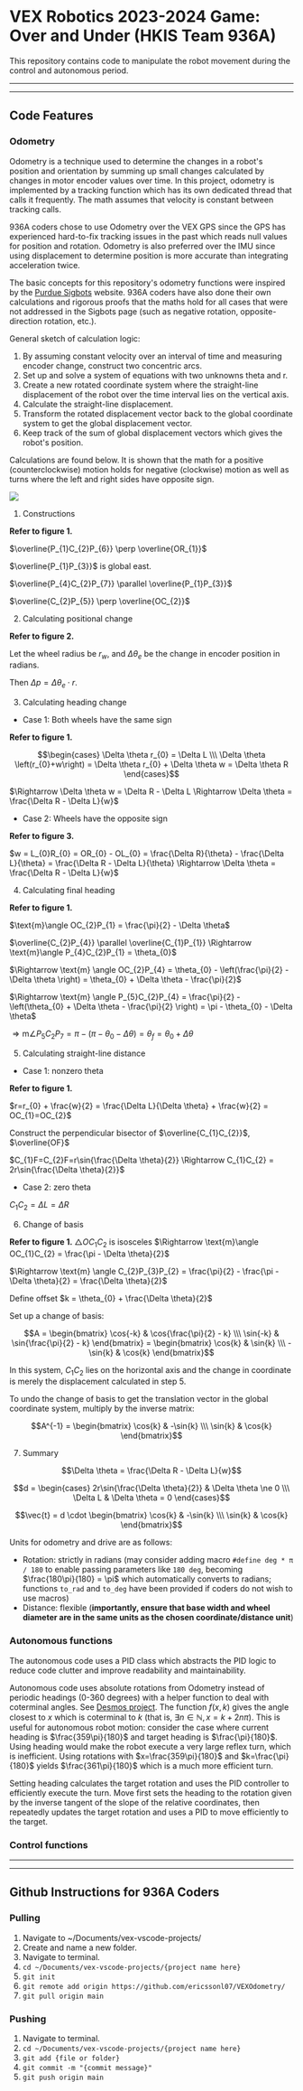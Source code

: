# VEX Robotics 2023-2024 Game: Over and Under (HKIS Team 936A)

This repository contains code to manipulate the robot movement during the control and autonomous period.

---
---

## Code Features

### Odometry

Odometry is a technique used to determine the changes in a robot's position and orientation by summing up small changes calculated by changes in motor encoder values over time. In this project, odometry is implemented by a tracking function which has its own dedicated thread that calls it frequently. The math assumes that velocity is constant between tracking calls.

936A coders chose to use Odometry over the VEX GPS since the GPS has experienced hard-to-fix tracking issues in the past which reads null values for position and rotation. Odometry is also preferred over the IMU since using displacement to determine position is more accurate than integrating acceleration twice.

The basic concepts for this repository's odometry functions were inspired by the [Purdue Sigbots](https://wiki.purduesigbots.com/software/odometry) website. 936A coders have also done their own calculations and rigorous proofs that the maths hold for all cases that were not addressed in the Sigbots page (such as negative rotation, opposite-direction rotation, etc.).

General sketch of calculation logic:
1. By assuming constant velocity over an interval of time and measuring encoder change, construct two concentric arcs. 
2. Set up and solve a system of equations with two unknowns theta and r.
3. Create a new rotated coordinate system where the straight-line displacement of the robot over the time interval lies on the vertical axis.
4. Calculate the straight-line displacement.
5. Transform the rotated displacement vector back to the global coordinate system to get the global displacement vector.
6. Keep track of the sum of global displacement vectors which gives the robot's position.

Calculations are found below.
It is shown that the math for a positive (counterclockwise) motion holds for negative (clockwise) motion as well as turns where the left and right sides have opposite sign.

![](https://drive.google.com/uc?id=1nVk1cxvRX8b6U8su8wZ31Krq2hGlJ0Y_)

1. Constructions

**Refer to figure 1.**

$\overline{P_{1}C_{2}P_{6}} \perp \overline{OR_{1}}$

$\overline{P_{1}P_{3}}$ is global east.

$\overline{P_{4}C_{2}P_{7}} \parallel \overline{P_{1}P_{3}}$

$\overline{C_{2}P_{5}} \perp \overline{OC_{2}}$

2. Calculating positional change

**Refer to figure 2.**

Let the wheel radius be $r_{w}$, and $\Delta \theta_{e}$ be the change in encoder position in radians. 

Then $\Delta p = \Delta \theta_{e} \cdot r$.

3. Calculating heading change

* Case 1: Both wheels have the same sign

**Refer to figure 1.**

$$\begin{cases} \Delta \theta r_{0} = \Delta L \\\ \Delta \theta \left(r_{0}+w\right) = \Delta \theta r_{0} + \Delta \theta w = \Delta \theta R \end{cases}$$

$\Rightarrow \Delta \theta w = \Delta R - \Delta L \Rightarrow \Delta \theta = \frac{\Delta R - \Delta L}{w}$

* Case 2: Wheels have the opposite sign

**Refer to figure 3.**

$w = L_{0}R_{0} = OR_{0} - OL_{0} = \frac{\Delta R}{\theta} - \frac{\Delta L}{\theta} = \frac{\Delta R - \Delta L}{\theta} \Rightarrow \Delta \theta = \frac{\Delta R - \Delta L}{w}$

4. Calculating final heading

**Refer to figure 1.**

$\text{m}\angle OC_{2}P_{1} = \frac{\pi}{2} - \Delta \theta$

$\overline{C_{2}P_{4}} \parallel \overline{C_{1}P_{1}} \Rightarrow \text{m}\angle P_{4}C_{2}P_{1} = \theta_{0}$

$\Rightarrow \text{m} \angle OC_{2}P_{4} = \theta_{0} - \left(\frac{\pi}{2} - \Delta \theta \right) = \theta_{0} + \Delta \theta - \frac{\pi}{2}$

$\Rightarrow \text{m} \angle P_{5}C_{2}P_{4} = \frac{\pi}{2} - \left(\theta_{0} + \Delta \theta - \frac{\pi}{2} \right) = \pi - \theta_{0} - \Delta \theta$

$\Rightarrow \text{m} \angle P_{5}C_{2}P_{7} = \pi - \left(\pi - \theta_{0} - \Delta \theta \right) = \theta_{f} = \theta_{0} + \Delta \theta$

5. Calculating straight-line distance

* Case 1: nonzero theta

**Refer to figure 1.**

$r=r_{0} + \frac{w}{2} = \frac{\Delta L}{\Delta \theta} + \frac{w}{2} = OC_{1}=OC_{2}$

Construct the perpendicular bisector of $\overline{C_{1}C_{2}}$, $\overline{OF}$

$C_{1}F=C_{2}F=r\sin{\frac{\Delta \theta}{2}} \Rightarrow C_{1}C_{2} = 2r\sin{\frac{\Delta \theta}{2}}$

* Case 2: zero theta

$C_{1}C_{2} = \Delta L = \Delta R$

6. Change of basis

**Refer to figure 1.**
$\triangle OC_{1}C_{2}$ is isosceles $\Rightarrow \text{m}\angle OC_{1}C_{2} = \frac{\pi - \Delta \theta}{2}$

$\Rightarrow \text{m} \angle C_{2}P_{3}P_{2} = \frac{\pi}{2} - \frac{\pi - \Delta \theta}{2} = \frac{\Delta \theta}{2}$

Define offset $k = \theta_{0} + \frac{\Delta \theta}{2}$

Set up a change of basis: 

$$A = \begin{bmatrix} \cos{-k} & \cos{\frac{\pi}{2} - k} \\\ \sin{-k} & \sin{\frac{\pi}{2} - k} \end{bmatrix} = \begin{bmatrix} \cos{k} & \sin{k} \\\ -\sin{k} & \cos{k} \end{bmatrix}$$

In this system, $C_{1}C_{2}$ lies on the horizontal axis and the change in coordinate is merely the displacement calculated in step 5.

To undo the change of basis to get the translation vector in the global coordinate system, multiply by the inverse matrix:

$$A^{-1} = \begin{bmatrix} \cos{k} & -\sin{k} \\\ \sin{k} & \cos{k} \end{bmatrix}$$

7. Summary

$$\Delta \theta = \frac{\Delta R - \Delta L}{w}$$

$$d = \begin{cases} 2r\sin{\frac{\Delta \theta}{2}} & \Delta \theta \ne 0 \\\ \Delta L & \Delta \theta = 0 \end{cases}$$

$$\vec{t} = d \cdot \begin{bmatrix} \cos{k} & -\sin{k} \\\ \sin{k} & \cos{k} \end{bmatrix}$$

Units for odometry and drive are as follows:
- Rotation: strictly in radians (may consider adding macro `#define deg * π / 180` to enable passing parameters like `180 deg`, becoming $\frac{180\pi}{180} = \pi$ which automatically converts to radians; functions `to_rad` and `to_deg` have been provided if coders do not wish to use macros)
- Distance: flexible (**importantly, ensure that base width and wheel diameter are in the same units as the chosen coordinate/distance unit**)

### Autonomous functions

The autonomous code uses a PID class which abstracts the PID logic to reduce code clutter and improve readability and maintainability.

Autonomous code uses absolute rotations from Odometry instead of periodic headings (0-360 degrees) with a helper function to deal with coterminal angles.
See [Desmos project](https://www.desmos.com/calculator/ycjzeumvpq).
The function $f\left(x, k\right)$ gives the angle closest to $x$ which is coterminal to $k$ (that is, $\exists n \in \mathbb{N}, x = k+2n\pi$). This is useful for autonomous robot motion: consider the case where current heading is $\frac{359\pi}{180}$ and target heading is $\frac{\pi}{180}$. Using heading would make the robot execute a very large reflex turn, which is inefficient. Using rotations with $x=\frac{359\pi}{180}$ and $k=\frac{\pi}{180}$ yields $\frac{361\pi}{180}$ which is a much more efficient turn.

Setting heading calculates the target rotation and uses the PID controller to efficiently execute the turn.
Move first sets the heading to the rotation given by the inverse tangent of the slope of the relative coordinates, then repeatedly updates the target rotation and uses a PID to move efficiently to the target.

### Control functions

---
---

## Github Instructions for 936A Coders

### Pulling
1. Navigate to ~/Documents/vex-vscode-projects/
2. Create and name a new folder.
3. Navigate to terminal.
4. `cd ~/Documents/vex-vscode-projects/{project name here}`
5. `git init`
6. `git remote add origin https://github.com/ericssonl07/VEXOdometry/`
7. `git pull origin main`

### Pushing
1. Navigate to terminal.
2. `cd ~/Documents/vex-vscode-projects/{project name here}`
3. `git add {file or folder}`
4. `git commit -m "{commit message}"`
5. `git push origin main`
